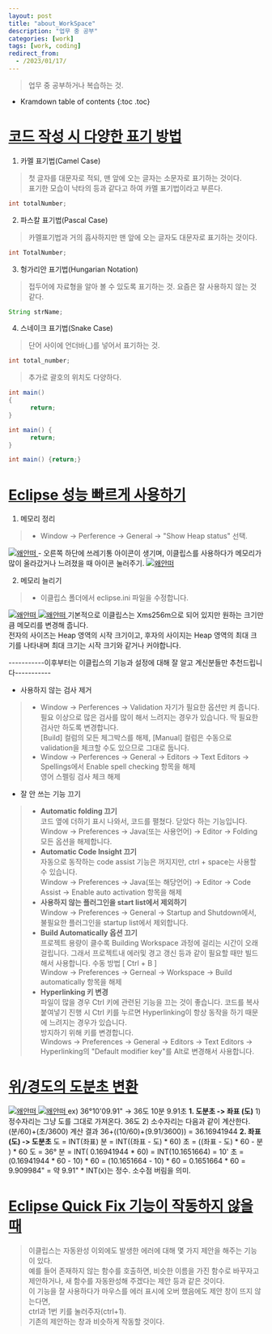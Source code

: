 ```yaml
---
layout: post
title: "about_WorkSpace"
description: "업무 중 공부"
categories: [work]
tags: [work, coding]
redirect_from:
  - /2023/01/17/
---
```


> 업무 중 공부하거나 복습하는 것.

* Kramdown table of contents
{:toc .toc}

# <ins>코드 작성 시 다양한 표기 방법</ins>
1. 카멜 표기법(Camel Case)
> 첫 글자를 대문자로 적되, 맨 앞에 오는 글자는 소문자로 표기하는 것이다.<br>
표기한 모습이 낙타의 등과 같다고 하여 카멜 표기법이라고 부른다.
~~~java
int totalNumber;
~~~

2. 파스칼 표기법(Pascal Case)
> 카멜표기법과 거의 흡사하지만 맨 앞에 오는 글자도 대문자로 표기하는 것이다.
~~~java
int TotalNumber;
~~~

3. 헝가리안 표기법(Hungarian Notation)
> 접두어에 자료형을 알아 볼 수 있도록 표기하는 것. 요즘은 잘 사용하지 않는 것 같다.
~~~java
String strName;
~~~

4. 스네이크 표기법(Snake Case)
> 단어 사이에 언더바(_)를 넣어서 표기하는 것.
~~~java
int total_number;
~~~

> 추가로 괄호의 위치도 다양하다.<br>
~~~java
int main()
{
      return;
}
~~~
~~~java
int main() {
      return;
}
~~~
~~~java
int main() {return;}
~~~


# <ins>Eclipse 성능 빠르게 사용하기</ins>
1. 메모리 정리
> - Window -> Perference -> General -> "Show Heap status" 선택.
<a class="post-image" href="{{site.baseurl}}/assets/images/work/heap1.png">
<img itemprop="image" data-src="{{site.baseurl}}/assets/images/work/heap1.png" src="{{site.baseurl}}/assets/javascripts/unveil/loader.gif" alt="왜안떠" />
</a>
- 오른쪽 하단에 쓰레기통 아이콘이 생기며, 이클립스를 사용하다가 메모리가 많이 올라갔거나 느려졌을 때 아이콘 눌러주기.
<a class="post-image" href="{{site.baseurl}}/assets/images/work/heap2.png">
<img itemprop="image" data-src="{{site.baseurl}}/assets/images/work/heap2.png" src="{{site.baseurl}}/assets/javascripts/unveil/loader.gif" alt="왜안떠" />
</a>

2. 메모리 늘리기
> - 이클립스 폴더에서 eclipse.ini 파일을 수정합니다.
<a class="post-image" href="{{site.baseurl}}/assets/images/work/heapmemory1.png">
<img itemprop="image" data-src="{{site.baseurl}}/assets/images/work/heapmemory1.png" src="{{site.baseurl}}/assets/javascripts/unveil/loader.gif" alt="왜안떠" />
</a>
<a class="post-image" href="{{site.baseurl}}/assets/images/work/heapmemory2.png">
<img itemprop="image" data-src="{{site.baseurl}}/assets/images/work/heapmemory2.png" src="{{site.baseurl}}/assets/javascripts/unveil/loader.gif" alt="왜안떠" />
</a>
기본적으로 이클립스는 Xms256m으로 되어 있지만 원하는 크기만큼 메모리를 변경해 줍니다.<br>
전자의 사이즈는 Heap 영역의 시작 크기이고, 후자의 사이지는 Heap 영역의 최대 크기를 나타내며 최대 크기는 시작 크기와 같거나 커야합니다.


-----------이후부터는 이클립스의 기능과 설정에 대해 잘 알고 계신분들만 추천드립니다-----------

* 사용하지 않는 검사 제거
> * Window → Perferences → Validation 자기가 필요한 옵션만 켜 줍니다.<br>
필요 이상으로 많은 검사를 많이 해서 느려지는 경우가 있습니다. 딱 필요한 검사만 하도록 변경합니다.<br>
[Build] 컬럼의 모든 체그박스를 해제, [Manual] 컬럼은 수동으로 validation을 체크할 수도 있으므로 그대로 둡니다.<br>
> * Window → Perferences → General → Editors → Text Editors → Spellings에서 Enable spell checking 항목을 해제<br>
영어 스펠링 검사 체크 해제

* 잘 안 쓰는 기능 끄기
> * <b>Automatic folding 끄기</b><br>
코드 옆에 더하기 표시 나와서, 코드를 펼쳤다. 닫았다 하는 기능입니다.<br>
Window → Preferences → Java(또는 사용언어) → Editor → Folding 모든 옵션을 해제합니다.<br>
> * <b>Automatic Code Insight 끄기</b><br>
자동으로 동작하는 code assist 기능은 꺼지지만, ctrl + space는 사용할 수 있습니다.<br>
Window → Preferences → Java(또는 해당언어) → Editor → Code Assist → Enable auto activation 항목을 해제<br>
> * <b>사용하지 않는 플러그인을 start list에서 제외하기</b><br>
Window → Preferences → General → Startup and Shutdown에서, 불필요한 플러그인을 startup list에서 제외합니다.<br>
> * <b>Build Automatically 옵션 끄기</b><br>
프로젝트 용량이 클수록 Building Workspace 과정에 걸리는 시간이 오래걸립니다. 그래서 프로젝트내 에러및 경고 갱신 등과 같이 필요할 때만 빌드해서 사용합니다. 수동 방법 [ Ctrl + B ]<br>
Window → Preferences → Gerneal → Workspace → Build automatically 항목을 해제<br>
> * <b>Hyperlinking 키 변경</b><br>
파일이 많을 경우 Ctrl 키에 관련된 기능을 끄는 것이 좋습니다. 코드를 복사 붙여넣기 진행 시 Ctrl 키를 누르면 Hyperlinking이 항상 동작을 하기 때문에 느려지는 경우가 있습니다. <br>
방지하기 위해 키를 변경합니다.<br>
Windows → Preferences → General → Editors → Text Editors → Hyperlinking의 "Default modifier key"를 Alt로 변경해서 사용합니다.


# <ins>위/경도의 도분초 변환</ins>
> <a class="post-image" href="{{site.baseurl}}/assets/images/work/latlng1.png">
<img itemprop="image" data-src="{{site.baseurl}}/assets/images/work/latlng1.png" src="{{site.baseurl}}/assets/javascripts/unveil/loader.gif" alt="왜안떠" />
</a>
<a class="post-image" href="{{site.baseurl}}/assets/images/work/latlng2.png">
<img itemprop="image" data-src="{{site.baseurl}}/assets/images/work/latlng2.png" src="{{site.baseurl}}/assets/javascripts/unveil/loader.gif" alt="왜안떠" />
</a>  
ex) 36°10'09.91" -> 36도 10분 9.91초  
<b>1. 도분초 -> 좌표 (도)</b>  
1) 정수자리는 그냥 도를 그대로 가져온다. 36도  
2) 소수자리는 다음과 같이 계산한다. (분/60)+(초/3600)  
계산 결과 36+((10/60)+(9.91/3600)) = 36.16941944  
<b>2. 좌표 (도) -> 도분초</b>  
도 = INT(좌표)  
분 = INT((좌표 - 도) * 60)  
초 = ((좌표 - 도) * 60 - 분 ) * 60  
도 = 36°  
분 = INT( 0.16941944 * 60) = INT(10.1651664) = 10'  
초 = (0.16941944 * 60 - 10) * 60 = (10.1651664 - 10) * 60 = 0.1651664 * 60 = 9.909984" = 약 9.91"  
* INT(x)는 정수. 소수점 버림을 의미.  


# <ins>Eclipse Quick Fix 기능이 작동하지 않을 때</ins>
> 이클립스는 자동완성 이외에도 발생한 에러에 대해 몇 가지 제안을 해주는 기능이 있다.  
예를 들어 존재하지 않는 함수를 호출하면, 비슷한 이름을 가진 함수로 바꾸자고 제안하거나, 새 함수를 자동완성해 주겠다는 제안 등과 같은 것이다.  
이 기능을 잘 사용하다가 마우스를 에러 표시에 오버 했음에도 제안 창이 뜨지 않는다면,  
ctrl과 1번 키를 눌러주자(ctrl+1).  
기존의 제안하는 창과 비슷하게 작동할 것이다.